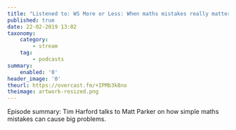 ```yaml
---
title: "Listened to: WS More or Less: When maths mistakes really matter"
published: true
date: 22-02-2019 13:02
taxonomy:
    category:
        - stream
    tag:
        - podcasts
summary:
    enabled: '0'
header_image: '0'
theurl: https://overcast.fm/+IPMb3k8no
theimage: artwork-resized.png
--- 
```

Episode summary: Tim Harford talks to Matt Parker on how simple maths mistakes can cause big problems.
